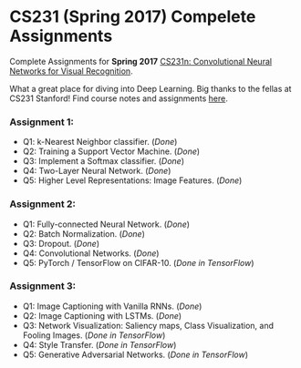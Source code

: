 # CS231 (Spring 2017) Compelete Assignments
Complete Assignments for **Spring 2017** [CS231n: Convolutional Neural Networks for Visual Recognition](cs231n.stanford.edu).

What a great place for diving into Deep Learning. Big thanks to the fellas at CS231 Stanford!
Find course notes and assignments [here](cs231n.github.io). 

### Assignment 1:
- Q1: k-Nearest Neighbor classifier. (_Done_)
- Q2: Training a Support Vector Machine. (_Done_)
- Q3: Implement a Softmax classifier. (_Done_)
- Q4: Two-Layer Neural Network. (_Done_)
- Q5: Higher Level Representations: Image Features. (_Done_)

### Assignment 2:
- Q1: Fully-connected Neural Network. (_Done_)
- Q2: Batch Normalization. (_Done_)
- Q3: Dropout. (_Done_)
- Q4: Convolutional Networks. (_Done_)
- Q5: PyTorch / TensorFlow on CIFAR-10. (_Done in TensorFlow_)

### Assignment 3:
- Q1: Image Captioning with Vanilla RNNs. (_Done_)
- Q2: Image Captioning with LSTMs. (_Done_)
- Q3: Network Visualization: Saliency maps, Class Visualization, and Fooling Images. (_Done in TensorFlow_)
- Q4: Style Transfer. (_Done in TensorFlow_)
- Q5: Generative Adversarial Networks. (_Done in TensorFlow_)
